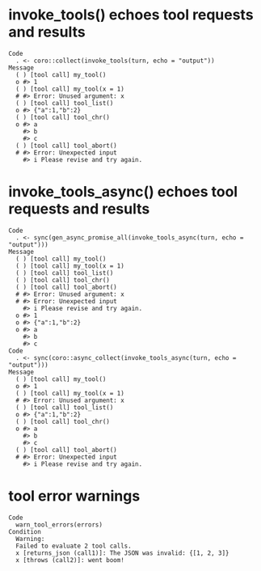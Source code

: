 # invoke_tools() echoes tool requests and results

    Code
      . <- coro::collect(invoke_tools(turn, echo = "output"))
    Message
      ( ) [tool call] my_tool()
      o #> 1
      ( ) [tool call] my_tool(x = 1)
      # #> Error: Unused argument: x
      ( ) [tool call] tool_list()
      o #> {"a":1,"b":2}
      ( ) [tool call] tool_chr()
      o #> a
        #> b
        #> c
      ( ) [tool call] tool_abort()
      # #> Error: Unexpected input
        #> i Please revise and try again.

# invoke_tools_async() echoes tool requests and results

    Code
      . <- sync(gen_async_promise_all(invoke_tools_async(turn, echo = "output")))
    Message
      ( ) [tool call] my_tool()
      ( ) [tool call] my_tool(x = 1)
      ( ) [tool call] tool_list()
      ( ) [tool call] tool_chr()
      ( ) [tool call] tool_abort()
      # #> Error: Unused argument: x
      # #> Error: Unexpected input
        #> i Please revise and try again.
      o #> 1
      o #> {"a":1,"b":2}
      o #> a
        #> b
        #> c
    Code
      . <- sync(coro::async_collect(invoke_tools_async(turn, echo = "output")))
    Message
      ( ) [tool call] my_tool()
      o #> 1
      ( ) [tool call] my_tool(x = 1)
      # #> Error: Unused argument: x
      ( ) [tool call] tool_list()
      o #> {"a":1,"b":2}
      ( ) [tool call] tool_chr()
      o #> a
        #> b
        #> c
      ( ) [tool call] tool_abort()
      # #> Error: Unexpected input
        #> i Please revise and try again.

# tool error warnings

    Code
      warn_tool_errors(errors)
    Condition
      Warning:
      Failed to evaluate 2 tool calls.
      x [returns_json (call1)]: The JSON was invalid: {[1, 2, 3]}
      x [throws (call2)]: went boom!

